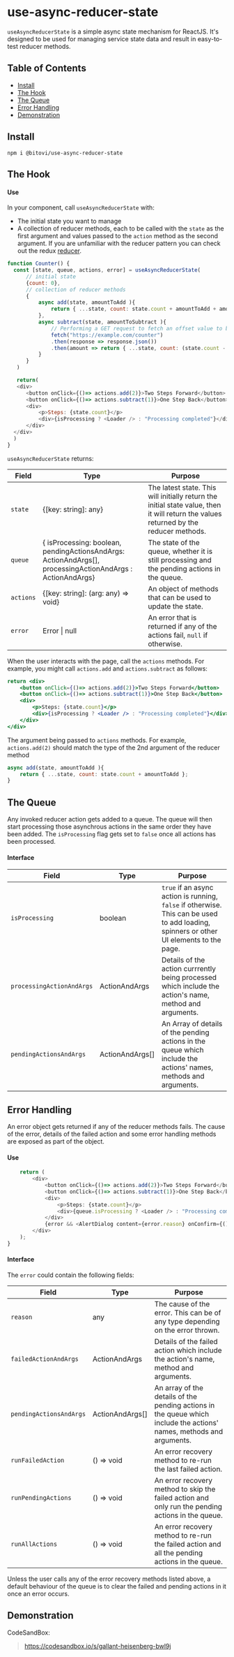 # use-async-reducer-state

`useAsyncReducerState` is a simple async state mechanism for ReactJS.  It's 
designed to be used for managing service state data and result in easy-to-test reducer methods.



## Table of Contents

- [Install](#install)
- [The Hook](#the-hook)
- [The Queue](#the-queue)
- [Error Handling](#error-handling)
- [Demonstration](#demonstration)

<a id="install"/>

## Install
```
npm i @bitovi/use-async-reducer-state
```

<a id="the-hook"/>

## The Hook

#### Use 

In your component, call `useAsyncReducerState` with:

- The initial state you want to manage
- A collection of reducer methods, each to be called with the `state` as the first argument and values 
  passed to the `action` method as the second argument. If you are unfamiliar with the reducer pattern you can check out the redux [reducer](https://redux.js.org/tutorials/fundamentals/part-3-state-actions-reducers).


```js
function Counter() {
  const [state, queue, actions, error] = useAsyncReducerState(
      // initial state
      {count: 0},
      // collection of reducer methods
      {
          async add(state, amountToAdd ){
              return { ...state, count: state.count + amountToAdd + amount.offset };
          },
          async subtract(state, amountToSubtract ){
              // Performing a GET request to fetch an offset value to be subtracted from 'amountToSubract'
              fetch("https://example.com/counter")
              .then(response => response.json())
              .then(amount => return { ...state, count: (state.count - amountToSubtract - amount.offset) })  
          }
      }
   )

   return(
   <div>
      <button onClick={()=> actions.add(2)}>Two Steps Forward</button>
      <button onClick={()=> actions.subtract(1)}>One Step Back</button>
      <div>
          <p>Steps: {state.count}</p>
          <div>{isProcessing ? <Loader /> : "Processing completed"}</div>
      </div>
  </div>
  )
}
```

`useAsyncReducerState` returns:

|  Field | Type |  Purpose  |
| ------- | --------------------------------- | --- |
| `state` | {[key: string]: any} | The latest state. This will initially return the initial state value, then <br /> it will return the values returned by the reducer methods.|
| `queue` | { isProcessing: boolean, <br /> pendingActionsAndArgs: ActionAndArgs[], <br /> processingActionAndArgs : ActionAndArgs} | The state of the queue, whether it is still processing and <br /> the pending actions in the queue.|
| `actions` | {[key: string]: (arg: any) => void} | An object of methods that can be used to update the state.|
| `error` | Error \| null | An error that is returned if any of the actions fail, `null` if otherwise.|


When the user interacts with the page, call the `actions` methods. For example, 
you might call `actions.add` and `actions.subtract` as follows:

```jsx
return <div>
    <button onClick={()=> actions.add(2)}>Two Steps Forward</button>
    <button onClick={()=> actions.subtract(1)}>One Step Back</button>
    <div>
        <p>Steps: {state.count}</p>
        <div>{isProcessing ? <Loader /> : "Processing completed"}</div>
    </div>
</div>
```
The argument being passed to `actions` methods. For example, `actions.add(2)` should match the type of the 2nd argument of the reducer method         
```js
async add(state, amountToAdd ){
    return { ...state, count: state.count + amountToAdd };
}
```
<a id="the-queue"/>

## The Queue

Any invoked reducer action gets added to a queue. The queue will then start processing those asynchrous actions in the same order they have been added. The `isProcessing` flag gets set to `false` once all actions has been processed.  

#### Interface

|  Field | Type |  Purpose  |
| ------- | ---------------- | ------------------- |
| `isProcessing` | boolean | `true` if an async action is running, `false` if otherwise.  This can be used to add loading, spinners or other UI elements to the page.|
| `processingActionAndArgs` | ActionAndArgs | Details of the action currrently being processed which include the action's name, method and arguments. |
| `pendingActionsAndArgs` | ActionAndArgs[] | An Array of details of the pending actions in the queue which include the actions' names, methods and arguments. |

<a id="error-handling"/>

## Error Handling

An error object gets returned if any of the reducer methods fails. The cause of the error, details of the failed action and some error handling methods are exposed as part of the object.

#### Use

```js
    return (
        <div>
            <button onClick={()=> actions.add(2)}>Two Steps Forward</button>
            <button onClick={()=> actions.subtract(1)}>One Step Back</button>
            <div>
                <p>Steps: {state.count}</p>
                <div>{queue.isProcessing ? <Loader /> : "Processing completed"}</div>
            </div>
            {error && <AlertDialog content={error.reason} onConfirm={() => error.runFailedAction()} />}
        </div>
    );
}
```

#### Interface
  
The `error` could contain the following fields:

|  Field | Type |  Purpose  |
| ------- | ---------------- | ------------------- |
| `reason` | any | The cause of the error. This can be of any type depending on the error thrown.|
| `failedActionAndArgs` | ActionAndArgs | Details of the failed action which include the action's name, method and arguments. |
| `pendingActionsAndArgs` | ActionAndArgs[] | An array of the details of the pending actions in the queue which include the actions' names, methods and arguments. |
| `runFailedAction` | () => void | An error recovery method to re-run the last failed action. |
| `runPendingActions` | () => void | An error recovery method to skip the failed action and only run the pending actions in the queue. |
| `runAllActions` | () => void | An error recovery method to re-run the failed action and all the pending actions in the queue. |

Unless the user calls any of the error recovery methods listed above, a default behaviour of the queue is to clear the failed and pending actions in it once an error occurs. 

<a id="demonstration"/>

## Demonstration
CodeSandBox:
 > https://codesandbox.io/s/gallant-heisenberg-bwl9j
